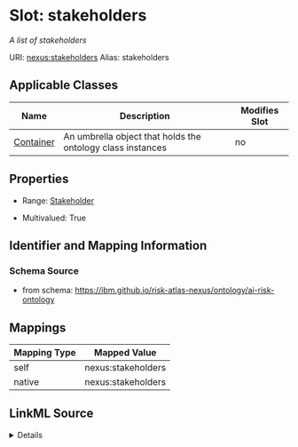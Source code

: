 

# Slot: stakeholders


_A list of stakeholders_





URI: [nexus:stakeholders](https://ibm.github.io/risk-atlas-nexus/ontology/stakeholders)
Alias: stakeholders

<!-- no inheritance hierarchy -->





## Applicable Classes

| Name | Description | Modifies Slot |
| --- | --- | --- |
| [Container](Container.md) | An umbrella object that holds the ontology class instances |  no  |







## Properties

* Range: [Stakeholder](Stakeholder.md)

* Multivalued: True





## Identifier and Mapping Information







### Schema Source


* from schema: https://ibm.github.io/risk-atlas-nexus/ontology/ai-risk-ontology




## Mappings

| Mapping Type | Mapped Value |
| ---  | ---  |
| self | nexus:stakeholders |
| native | nexus:stakeholders |




## LinkML Source

<details>
```yaml
name: stakeholders
description: A list of stakeholders
from_schema: https://ibm.github.io/risk-atlas-nexus/ontology/ai-risk-ontology
rank: 1000
alias: stakeholders
owner: Container
domain_of:
- Container
range: Stakeholder
multivalued: true
inlined: true
inlined_as_list: true

```
</details>
